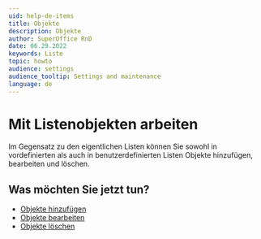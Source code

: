 ```yaml
---
uid: help-de-items
title: Objekte
description: Objekte
author: SuperOffice RnD
date: 06.29.2022
keywords: Liste
topic: howto
audience: settings
audience_tooltip: Settings and maintenance
language: de
---
```


# Mit Listenobjekten arbeiten

Im Gegensatz zu den eigentlichen Listen können Sie sowohl in vordefinierten als auch in benutzerdefinierten Listen Objekte hinzufügen, bearbeiten und löschen.

## Was möchten Sie jetzt tun?

* [Objekte hinzufügen][1]
* [Objekte bearbeiten][2]
* [Objekte löschen][3]

<!-- Referenced links -->
[1]: adding-items.md
[2]: editing-items.md
[3]: deleting-items.md

<!-- Referenced images -->
